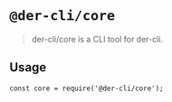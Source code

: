 # `@der-cli/core`

> der-cli/core is a CLI tool for der-cli.

## Usage

```
const core = require('@der-cli/core');

```

